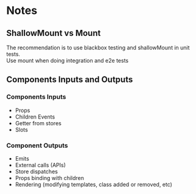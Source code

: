 # Notes

## ShallowMount vs Mount
The recommendation is to use blackbox testing and shallowMount in unit tests.  
Use mount when doing integration and e2e tests

## Components Inputs and Outputs
### Components Inputs
- Props
- Children Events
- Getter from stores
- Slots

### Component Outputs
- Emits
- External calls (APIs)
- Store dispatches
- Props binding with children
- Rendering (modifying templates, class added or removed, etc)